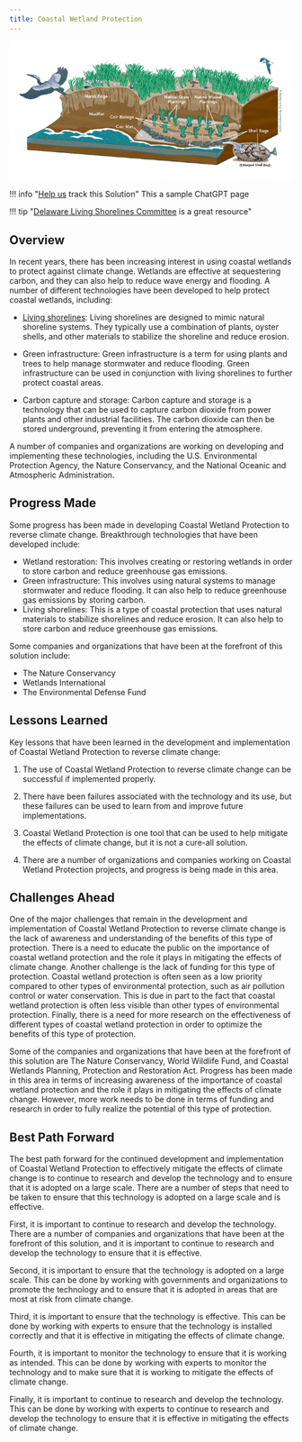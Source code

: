 ```yaml
---
title: Coastal Wetland Protection
---
```


![Cover Image](../static/img/living-shorelines.png)

!!! info "[Help us](../../contribute) track this Solution"
    This a sample ChatGPT page

!!! tip "[Delaware Living Shorelines Committee](https://www.delawarelivingshorelines.org/) is a great resource"

## Overview

In recent years, there has been increasing interest in using coastal wetlands to protect against climate change. Wetlands are effective at sequestering carbon, and they can also help to reduce wave energy and flooding. A number of different technologies have been developed to help protect coastal wetlands, including:

- [Living shorelines](https://www.delawarelivingshorelines.org/): Living shorelines are designed to mimic natural shoreline systems. They typically use a combination of plants, oyster shells, and other materials to stabilize the shoreline and reduce erosion.

- Green infrastructure: Green infrastructure is a term for using plants and trees to help manage stormwater and reduce flooding. Green infrastructure can be used in conjunction with living shorelines to further protect coastal areas.

- Carbon capture and storage: Carbon capture and storage is a technology that can be used to capture carbon dioxide from power plants and other industrial facilities. The carbon dioxide can then be stored underground, preventing it from entering the atmosphere.

A number of companies and organizations are working on developing and implementing these technologies, including the U.S. Environmental Protection Agency, the Nature Conservancy, and the National Oceanic and Atmospheric Administration.

## Progress Made

Some progress has been made in developing Coastal Wetland Protection to reverse climate change. Breakthrough technologies that have been developed include:

- Wetland restoration: This involves creating or restoring wetlands in order to store carbon and reduce greenhouse gas emissions.
- Green infrastructure: This involves using natural systems to manage stormwater and reduce flooding. It can also help to reduce greenhouse gas emissions by storing carbon.
- Living shorelines: This is a type of coastal protection that uses natural materials to stabilize shorelines and reduce erosion. It can also help to store carbon and reduce greenhouse gas emissions.

Some companies and organizations that have been at the forefront of this solution include:

- The Nature Conservancy
- Wetlands International
- The Environmental Defense Fund

## Lessons Learned

Key lessons that have been learned in the development and implementation of Coastal Wetland Protection to reverse climate change:

1. The use of Coastal Wetland Protection to reverse climate change can be successful if implemented properly.

2. There have been failures associated with the technology and its use, but these failures can be used to learn from and improve future implementations.

3. Coastal Wetland Protection is one tool that can be used to help mitigate the effects of climate change, but it is not a cure-all solution.

4. There are a number of organizations and companies working on Coastal Wetland Protection projects, and progress is being made in this area.

## Challenges Ahead

One of the major challenges that remain in the development and implementation of Coastal Wetland Protection to reverse climate change is the lack of awareness and understanding of the benefits of this type of protection. There is a need to educate the public on the importance of coastal wetland protection and the role it plays in mitigating the effects of climate change. Another challenge is the lack of funding for this type of protection. Coastal wetland protection is often seen as a low priority compared to other types of environmental protection, such as air pollution control or water conservation. This is due in part to the fact that coastal wetland protection is often less visible than other types of environmental protection. Finally, there is a need for more research on the effectiveness of different types of coastal wetland protection in order to optimize the benefits of this type of protection.

Some of the companies and organizations that have been at the forefront of this solution are The Nature Conservancy, World Wildlife Fund, and Coastal Wetlands Planning, Protection and Restoration Act. Progress has been made in this area in terms of increasing awareness of the importance of coastal wetland protection and the role it plays in mitigating the effects of climate change. However, more work needs to be done in terms of funding and research in order to fully realize the potential of this type of protection.

## Best Path Forward

The best path forward for the continued development and implementation of Coastal Wetland Protection to effectively mitigate the effects of climate change is to continue to research and develop the technology and to ensure that it is adopted on a large scale. There are a number of steps that need to be taken to ensure that this technology is adopted on a large scale and is effective.

First, it is important to continue to research and develop the technology. There are a number of companies and organizations that have been at the forefront of this solution, and it is important to continue to research and develop the technology to ensure that it is effective.

Second, it is important to ensure that the technology is adopted on a large scale. This can be done by working with governments and organizations to promote the technology and to ensure that it is adopted in areas that are most at risk from climate change.

Third, it is important to ensure that the technology is effective. This can be done by working with experts to ensure that the technology is installed correctly and that it is effective in mitigating the effects of climate change.

Fourth, it is important to monitor the technology to ensure that it is working as intended. This can be done by working with experts to monitor the technology and to make sure that it is working to mitigate the effects of climate change.

Finally, it is important to continue to research and develop the technology. This can be done by working with experts to continue to research and develop the technology to ensure that it is effective in mitigating the effects of climate change.
